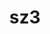 ---
title: "sz3"
layout: cache
categories: [package, develop-2024-03-03]
meta: {"versions": ["3.1.7"], "compilers": ["cce@=15.0.1", "gcc@=10.3.0", "gcc@=11.4.0", "gcc@=9.4.0", "oneapi@=2024.0.0"], "oss": ["rhel8", "sle_hpc15", "ubuntu20.04", "ubuntu22.04"], "platforms": ["linux"], "targets": ["neoverse_v1", "neoverse_v2", "ppc64le", "x86_64_v3", "x86_64_v4", "zen4"], "stacks": ["e4s", "e4s-cray-rhel", "e4s-cray-sles", "e4s-neoverse-v2", "e4s-neoverse_v1", "e4s-oneapi", "e4s-power", "root"], "num_specs": 10, "num_specs_by_stack": {"root": 10, "e4s-cray-rhel": 2, "e4s-cray-sles": 1, "e4s-power": 1, "e4s-neoverse_v1": 1, "e4s-neoverse-v2": 1, "e4s": 2, "e4s-oneapi": 2}}
spec_details: [{"hash": "fjm376aa4cdcq5sqev5usllyli65h74q", "compiler": "cce@=15.0.1", "versions": ["3.1.7"], "os": "rhel8", "platform": "linux", "target": "zen4", "variants": ["build_system=cmake", "build_type=Release", "generator=make", "~hdf5", "~ipo", "+mdz"], "stacks": ["root", "e4s-cray-rhel"], "size": "-", "tarball": "https://binaries.spack.io/releases/develop-2024-03-03/build_cache/linux-rhel8-zen4/cce-15.0.1/sz3-3.1.7/linux-rhel8-zen4-cce-15.0.1-sz3-3.1.7-fjm376aa4cdcq5sqev5usllyli65h74q.spack"}, {"hash": "3g77ovuudslphkrbo4gho6lswajroix7", "compiler": "cce@=15.0.1", "versions": ["3.1.7"], "os": "rhel8", "platform": "linux", "target": "zen4", "variants": ["build_system=cmake", "build_type=Release", "generator=make", "~hdf5", "~ipo", "+mdz"], "stacks": ["root", "e4s-cray-rhel"], "size": "-", "tarball": "https://binaries.spack.io/releases/develop-2024-03-03/build_cache/linux-rhel8-zen4/cce-15.0.1/sz3-3.1.7/linux-rhel8-zen4-cce-15.0.1-sz3-3.1.7-3g77ovuudslphkrbo4gho6lswajroix7.spack"}, {"hash": "u5i5z37bno64xbf3uuk5sgvvq4qgtpgb", "compiler": "gcc@=10.3.0", "versions": ["3.1.7"], "os": "sle_hpc15", "platform": "linux", "target": "x86_64_v4", "variants": ["build_system=cmake", "build_type=Release", "generator=make", "~hdf5", "~ipo", "+mdz"], "stacks": ["root", "e4s-cray-sles"], "size": "-", "tarball": "https://binaries.spack.io/releases/develop-2024-03-03/build_cache/linux-sle_hpc15-x86_64_v4/gcc-10.3.0/sz3-3.1.7/linux-sle_hpc15-x86_64_v4-gcc-10.3.0-sz3-3.1.7-u5i5z37bno64xbf3uuk5sgvvq4qgtpgb.spack"}, {"hash": "np3vekmy66st2xmvyep3e26c2ugikqom", "compiler": "gcc@=9.4.0", "versions": ["3.1.7"], "os": "ubuntu20.04", "platform": "linux", "target": "ppc64le", "variants": ["build_system=cmake", "build_type=Release", "generator=make", "~hdf5", "~ipo", "+mdz"], "stacks": ["root", "e4s-power"], "size": "-", "tarball": "https://binaries.spack.io/releases/develop-2024-03-03/build_cache/linux-ubuntu20.04-ppc64le/gcc-9.4.0/sz3-3.1.7/linux-ubuntu20.04-ppc64le-gcc-9.4.0-sz3-3.1.7-np3vekmy66st2xmvyep3e26c2ugikqom.spack"}, {"hash": "u2n4k3dcsl54tmsdlyh2obgkhscbvbwg", "compiler": "gcc@=11.4.0", "versions": ["3.1.7"], "os": "ubuntu22.04", "platform": "linux", "target": "neoverse_v1", "variants": ["build_system=cmake", "build_type=Release", "generator=make", "~hdf5", "~ipo", "+mdz"], "stacks": ["root", "e4s-neoverse_v1"], "size": "-", "tarball": "https://binaries.spack.io/releases/develop-2024-03-03/build_cache/linux-ubuntu22.04-neoverse_v1/gcc-11.4.0/sz3-3.1.7/linux-ubuntu22.04-neoverse_v1-gcc-11.4.0-sz3-3.1.7-u2n4k3dcsl54tmsdlyh2obgkhscbvbwg.spack"}, {"hash": "xqpwgkjx3wbmdq6pkyf5lqqlujfsiu2u", "compiler": "gcc@=11.4.0", "versions": ["3.1.7"], "os": "ubuntu22.04", "platform": "linux", "target": "neoverse_v2", "variants": ["build_system=cmake", "build_type=Release", "generator=make", "~hdf5", "~ipo", "+mdz"], "stacks": ["e4s-neoverse-v2", "root"], "size": "-", "tarball": "https://binaries.spack.io/releases/develop-2024-03-03/build_cache/linux-ubuntu22.04-neoverse_v2/gcc-11.4.0/sz3-3.1.7/linux-ubuntu22.04-neoverse_v2-gcc-11.4.0-sz3-3.1.7-xqpwgkjx3wbmdq6pkyf5lqqlujfsiu2u.spack"}, {"hash": "afxnbuotl3obi6fu3cfg2mklhw2a2rno", "compiler": "gcc@=11.4.0", "versions": ["3.1.7"], "os": "ubuntu22.04", "platform": "linux", "target": "x86_64_v3", "variants": ["build_system=cmake", "build_type=Release", "generator=make", "~hdf5", "~ipo", "+mdz"], "stacks": ["root", "e4s"], "size": "-", "tarball": "https://binaries.spack.io/releases/develop-2024-03-03/build_cache/linux-ubuntu22.04-x86_64_v3/gcc-11.4.0/sz3-3.1.7/linux-ubuntu22.04-x86_64_v3-gcc-11.4.0-sz3-3.1.7-afxnbuotl3obi6fu3cfg2mklhw2a2rno.spack"}, {"hash": "6c5tp7pbtnkxrhpekte3jz63cxrtyjk3", "compiler": "gcc@=11.4.0", "versions": ["3.1.7"], "os": "ubuntu22.04", "platform": "linux", "target": "x86_64_v3", "variants": ["build_system=cmake", "build_type=Release", "generator=make", "~hdf5", "~ipo", "+mdz"], "stacks": ["root", "e4s"], "size": "-", "tarball": "https://binaries.spack.io/releases/develop-2024-03-03/build_cache/linux-ubuntu22.04-x86_64_v3/gcc-11.4.0/sz3-3.1.7/linux-ubuntu22.04-x86_64_v3-gcc-11.4.0-sz3-3.1.7-6c5tp7pbtnkxrhpekte3jz63cxrtyjk3.spack"}, {"hash": "tqsprfo2muwhh4chfplplwtmatsgw5oz", "compiler": "oneapi@=2024.0.0", "versions": ["3.1.7"], "os": "ubuntu22.04", "platform": "linux", "target": "x86_64_v3", "variants": ["build_system=cmake", "build_type=Release", "generator=make", "~hdf5", "~ipo", "+mdz"], "stacks": ["e4s-oneapi", "root"], "size": "-", "tarball": "https://binaries.spack.io/releases/develop-2024-03-03/build_cache/linux-ubuntu22.04-x86_64_v3/oneapi-2024.0.0/sz3-3.1.7/linux-ubuntu22.04-x86_64_v3-oneapi-2024.0.0-sz3-3.1.7-tqsprfo2muwhh4chfplplwtmatsgw5oz.spack"}, {"hash": "dh7ktsdmam6mkzc5q4wqqy5ul3rpt53c", "compiler": "oneapi@=2024.0.0", "versions": ["3.1.7"], "os": "ubuntu22.04", "platform": "linux", "target": "x86_64_v3", "variants": ["build_system=cmake", "build_type=Release", "generator=make", "~hdf5", "~ipo", "+mdz"], "stacks": ["e4s-oneapi", "root"], "size": "-", "tarball": "https://binaries.spack.io/releases/develop-2024-03-03/build_cache/linux-ubuntu22.04-x86_64_v3/oneapi-2024.0.0/sz3-3.1.7/linux-ubuntu22.04-x86_64_v3-oneapi-2024.0.0-sz3-3.1.7-dh7ktsdmam6mkzc5q4wqqy5ul3rpt53c.spack"}]
---